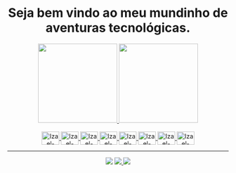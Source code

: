 <h1 align="center">
  Seja bem vindo ao meu mundinho de aventuras tecnológicas.
</h1>

<div align="center">
  <a href="https://github.com/izaelgs">
  <img height="180em" src="https://github-readme-stats.vercel.app/api?username=izaelgs&show_icons=true&theme=dark&include_all_commits=true&count_private=true"/>
  <img height="180em" src="https://github-readme-stats.vercel.app/api/top-langs/?username=izaelgs&layout=compact&langs_count=7&theme=dark"/>
</div>
<div style="display: inline_block" align="center"><br>  
  <img align="center" alt="Izael-Bootstrap" height="30" width="40"  src="https://cdn.jsdelivr.net/gh/devicons/devicon/icons/bootstrap/bootstrap-original.svg"/>   
  <img align="center" alt="Izael-Composer" height="30" width="40" src="https://cdn.jsdelivr.net/gh/devicons/devicon/icons/composer/composer-original.svg"/>
  <img align="center" alt="Izael-Css" height="30" width="40" src="https://cdn.jsdelivr.net/gh/devicons/devicon/icons/css3/css3-original.svg"/>
  <img align="center" alt="Izael-Java" height="30" width="40" src="https://cdn.jsdelivr.net/gh/devicons/devicon/icons/java/java-original.svg" />
  <img align="center" alt="Izael-Git" height="30" width="40" src="https://cdn.jsdelivr.net/gh/devicons/devicon/icons/git/git-original.svg" />
  <img align="center" alt="Izael-Laravel" height="30" width="40" src="https://cdn.jsdelivr.net/gh/devicons/devicon/icons/laravel/laravel-plain.svg" />   
  <img align="center" alt="Izael-Javascript" height="30" width="40" src="https://cdn.jsdelivr.net/gh/devicons/devicon/icons/javascript/javascript-original.svg" />  
  <img align="center" alt="Izael-Node" height="30" width="40" src="https://cdn.jsdelivr.net/gh/devicons/devicon/icons/nodejs/nodejs-original.svg"/>       
</div>
  <hr>
<div align="center">
  <a href="https://mailto:izael-123@outlook.com" target="_blank"><img src="https://img.shields.io/badge/Microsoft_Outlook-0078D4?style=for-the-badge&logo=microsoft-outlook&logoColor=white" target="_blank"></a>
  <a href="https://wa.me/27988126640" target="_blank"><img src="https://img.shields.io/badge/WhatsApp-25D366?style=for-the-badge&logo=whatsapp&logoColor=white" target="_blank">
  <a href="https://www.linkedin.com/in/izael-gon%C3%A7alves-da-silva-248129145/" target="_blank"><img src="https://img.shields.io/badge/LinkedIn-0077B5?style=for-the-badge&logo=linkedin&logoColor=white" target="_blank"></a>
</div>
